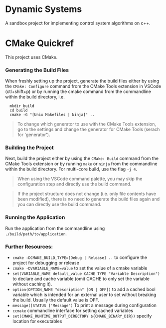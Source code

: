 # Dynamic Systems

A sandbox project for implementing control system algorithms on c++.

# CMake Quickref

This project uses CMake. 

### Generating the Build Files

When freshly setting up the project, generate the build files either by using the `CMake: Configure` command from the CMake Tools extension in VSCode (ctl+shift+p) or by running the cmake command from the commandline within the build directory, i.e.
```
  mkdir build
  cd build
  cmake -G "[Unix Makefiles | Ninja]" ..
```
> To change which generator to use with the CMake Tools extension, go to the settings and change the generator for CMake Tools (serach for 'generator').

### Building the Project

Next, build the project either by using the `CMake: Build` command from the CMake Tools extension or by running `make` or `ninja` from the commandline within the build directory. For multi-core build, use the flag `-j 4`.

> When using the VSCode command palette, you may skip the configuration step and directly use the build command. 

> If the project structure does not change (i.e. only file contents have been modified), there is no need to generate the build files again and you can directly use the build command.

### Running the Application

Run the application from the commandline using `./build/path/to/application`.

### Further Resources:

- `cmake -DCMAKE_BUILD_TYPE=[Debug | Release] ..` to configure the project for debugging or release
- `cmake -DVARIABLE_NAME=value` to set the value of a cmake variable
- `set(VARIABLE_NAME default_value CACHE TYPE "Variable Description")` to declare and cache variable (omit CACHE to only set the variable without caching it).
- `option(OPTION_NAME "description" [ON | OFF])` to add a cached bool variable which is intended for an external user to set without breaking the build. Usually the default value is OFF.
- `message([STATUS ]"Message")` To print a message during configuration
- `ccmake` commandline interface for setting cached variables
- `set(CMAKE_RUNTIME_OUTPUT_DIRECTORY ${CMAKE_BINARY_DIR})` specify location for executables